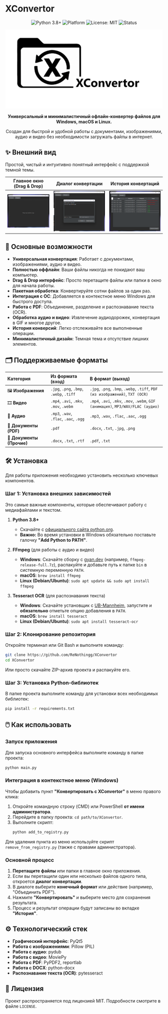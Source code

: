 # XConvertor
<p align="center">
  <img src="https://img.shields.io/badge/Python-3.8%2B-blue.svg" alt="Python 3.8+">
  <img src="https://img.shields.io/badge/Platform-Windows%20%7C%20macOS%20%7C%20Linux-lightgrey.svg" alt="Platform">
  <img src="https://img.shields.io/badge/License-MIT-green.svg" alt="License: MIT">
  <img src="https://img.shields.io/badge/Status-Active-brightgreen" alt="Status">
</p>

<div align="center">
  <img src="assets/Banner.png" alt="XConvertor Banner" width="700"/>
</div>

<div align="center">
  <p>
    <strong>Универсальный и минималистичный офлайн-конвертер файлов для Windows, macOS и Linux.</strong>
  </p>
  <p>
    Создан для быстрой и удобной работы с документами, изображениями, аудио и видео без необходимости загружать файлы в интернет.
  </p>
</div>

## ✨ Внешний вид

Простой, чистый и интуитивно понятный интерфейс с поддержкой темной темы.

| Главное окно (Drag & Drop) | Диалог конвертации | История конвертаций |
| :---: | :---: | :---: |
| ![Главное окно](assets/screenshot/1.png) | ![Диалог конвертации](assets/screenshot/3.png) | ![История конвертации](assets/screenshot/2.png) 

## 🚀 Основные возможности

-   **Универсальная конвертация**: Работает с документами, изображениями, аудио и видео.
-   **Полностью оффлайн**: Ваши файлы никогда не покидают ваш компьютер.
-   **Drag & Drop интерфейс**: Просто перетащите файлы или папки в окно для начала работы.
-   **Пакетная обработка**: Конвертируйте сотни файлов за один раз.
-   **Интеграция с ОС**: Добавляется в контекстное меню Windows для быстрого доступа.
-   **Работа с PDF**: Объединение, разделение и распознавание текста (OCR).
-   **Обработка аудио и видео**: Извлечение аудиодорожек, конвертация в GIF и многое другое.
-   **История конверсий**: Легко отслеживайте все выполненные операции.
-   **Минималистичный дизайн**: Темная тема и отсутствие лишних элементов.

## 🗂️ Поддерживаемые форматы

| Категория | Из формата (вход) | В формат (выход) |
| :--- | :--- | :--- |
| 🖼️ **Изображения** | `.jpg`, `.png`, `.bmp`, `.webp`, `.tiff` | `.jpg`, `.png`, `.bmp`, `.webp`, `.tiff`, `PDF (из изображений)`, `TXT (OCR)` |
| 🎞️ **Видео** | `.mp4`, `.avi`, `.mkv`, `.mov`, `.webm` | `.mp4`, `.avi`, `.mkv`, `.mov`, `.webm`, `GIF (анимация)`, `MP3/WAV/FLAC (аудио)` |
| 🎵 **Аудио** | `.mp3`, `.wav`, `.flac`, `.aac`, `.ogg` | `.mp3`, `.wav`, `.flac`, `.aac`, `.ogg` |
| 📄 **Документы (PDF)** | `.pdf` | `.docx`, `.txt`, `.jpg`, `.png` |
| 📄 **Документы (Прочие)** | `.docx`, `.txt`, `.rtf` | `.pdf`, `.txt` |

## 🛠️ Установка

Для работы приложения необходимо установить несколько ключевых компонентов.

### Шаг 1: Установка внешних зависимостей

Это самые важные компоненты, которые обеспечивают работу с медиафайлами и текстом.

1.  **Python 3.8+**
    -   Скачайте с [официального сайта python.org](https://www.python.org/downloads/).
    -   **Важно:** Во время установки в Windows обязательно поставьте галочку **"Add Python to PATH"**.

2.  **FFmpeg** (для работы с аудио и видео)
    -   **Windows**: Скачайте сборку с [gyan.dev](https://www.gyan.dev/ffmpeg/builds/) (например, `ffmpeg-release-full.7z`), распакуйте и добавьте путь к папке `bin` в системную переменную `PATH`.
    -   **macOS**: `brew install ffmpeg`
    -   **Linux (Debian/Ubuntu)**: `sudo apt update && sudo apt install ffmpeg`

3.  **Tesseract OCR** (для распознавания текста)
    -   **Windows**: Скачайте установщик с [UB-Mannheim](https://github.com/UB-Mannheim/tesseract/wiki), запустите и **обязательно** отметьте опцию добавления в `PATH`.
    -   **macOS**: `brew install tesseract`
    -   **Linux (Debian/Ubuntu)**: `sudo apt install tesseract-ocr`

### Шаг 2: Клонирование репозитория

Откройте терминал или Git Bash и выполните команду:
```bash
git clone https://github.com/ReNothingg/XConvertor
cd XConvertor
```
Или просто скачайте ZIP-архив проекта и распакуйте его.

### Шаг 3: Установка Python-библиотек

В папке проекта выполните команду для установки всех необходимых библиотек:
```bash
pip install -r requirements.txt
```

## 🖱️ Как использовать

### Запуск приложения

Для запуска основного интерфейса выполните команду в папке проекта:
```bash
python main.py
```

### Интеграция в контекстное меню (Windows)

Чтобы добавить пункт **"Конвертировать с XConvertor"** в меню правого клика:

1.  Откройте командную строку (CMD) или PowerShell **от имени администратора**.
2.  Перейдите в папку проекта: `cd path/to/XConvertor`.
3.  Выполните скрипт:
    ```bash
    python add_to_registry.py
    ```
Для удаления пункта из меню используйте скрипт `remove_from_registry.py` (также с правами администратора).

### Основной процесс

1.  **Перетащите файлы** или папки в главное окно приложения.
2.  Если вы перетащили один или несколько файлов одного типа, откроется **диалог конвертации**.
3.  В диалоге выберите **конечный формат** или действие (например, "Объединить PDF").
4.  Нажмите **"Конвертировать"** и выберите место для сохранения результата.
5.  Процесс и результат операции будут записаны во вкладке **"История"**.

## ⚙️ Технологический стек

-   **Графический интерфейс**: PyQt5
-   **Работа с изображениями**: Pillow (PIL)
-   **Работа с аудио**: pydub
-   **Работа с видео**: MoviePy
-   **Работа с PDF**: PyPDF2, reportlab
-   **Работа с DOCX**: python-docx
-   **Распознавание текста (OCR)**: pytesseract

## 📄 Лицензия

Проект распространяется под лицензией MIT. Подробности смотрите в файле `LICENSE`.